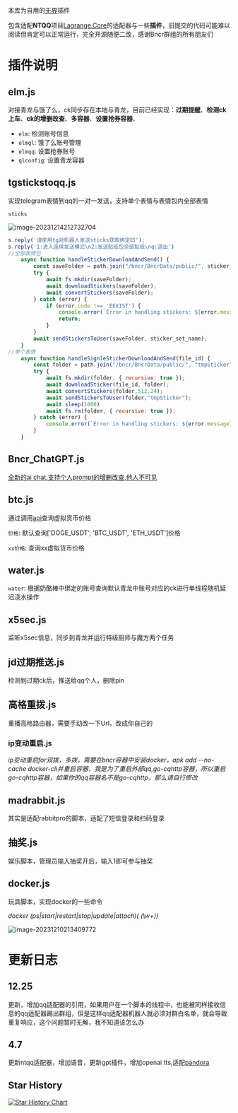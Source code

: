 本库为自用的[无界](https://github.com/Anmours/Bncr)插件

包含适配**NTQQ**项目[Lagrange.Core](https://github.com/LagrangeDev/Lagrange.Core)的适配器与一些**插件**，旧提交的代码可能难以阅读但肯定可以正常运行，完全开源随便二改，感谢Bncr群组的所有朋友们

# 插件说明

## elm.js

对接青龙与饿了么，ck同步存在本地与青龙，目前已经实现：**过期提醒**、**检测ck上车**、**ck的增删改查**、**多容器**、**设置抢券容器**、

- `elm`: 检测账号信息
- `elmgl`: 饿了么账号管理
- `elmqq`: 设置抢券账号
- `qlconfig`: 设置青龙容器

## tgstickstoqq.js

实现telegram表情到qq的一对一发送，支持单个表情与表情包内全部表情

`sticks` 

![image-20231214212732704](http://easyimage.muzi.studio/i/2023/12/14/z6krlb-0.png)

```js
s.reply('请使用tg对机器人发送sticks获取绑定码');
s.reply('1:进入连续发送模式\n2:发送贴纸包全部贴纸\nq:退出')
//全部表情包
    async function handleStickerDownloadAndSend() {
        const saveFolder = path.join("/bncr/BncrData/public/", sticker_set_name);
        try {
            await fs.mkdir(saveFolder);
            await downloadStickers(saveFolder);
            await convertStickers(saveFolder);
        } catch (error) {
            if (error.code !== 'EEXIST') {
                console.error(`Error in handling stickers: ${error.message}`);
                return;
            }
        }
        await sendStickersToUser(saveFolder, sticker_set_name);
    }
//单个表情
    async function handleSignleStickerDownloadAndSend(file_id) {
        const folder = path.join("/bncr/BncrData/public/", "tmpSticker");
        try {
            await fs.mkdir(folder, { recursive: true });
            await downloadSticker(file_id, folder);
            await convertStickers(folder,512,24);
            await sendStickersToUser(folder,"tmpSticker");
            await sleep(1000)
            await fs.rm(folder, { recursive: true });
        } catch (error) {
            console.error(`Error in handling stickers: ${error.message}`);
        }
    }
```

## Bncr_ChatGPT.js

[全新的ai chat,支持个人prompt的增删改查,他人不可见](https://github.com/sumuen/Bncr_plugin/commit/7accd8a5faa443eea21fd6e85cc8924d55b72fb2)

## btc.js

通过调用[api](https://api.gateio.ws/api/v4/spot/tickers)查询虚拟货币价格

`价格`: 默认查询['DOGE_USDT', 'BTC_USDT', 'ETH_USDT']价格

`xx价格`: 查询xx虚拟货币价格

## water.js

`water`: 根据奶酪棒中绑定的账号查询默认青龙中账号对应的ck进行单线程随机延迟浇水操作

## x5sec.js

监听x5sec信息，同步到青龙并运行特级厨师与魔方两个任务

## jd过期推送.js

检测到过期ck后，推送给qq个人，删除pin

## 高格重拨.js

重播高格路由器，需要手动改一下Url，改成你自己的

### ip变动重启.js

*ip变动重启for双拨，多拨，需要在bncr容器中安装docker，apk add --no-cache docker-cli并重启容器，我是为了重启外部qq,go-cqhttp容器，所以重启go-cqhttp容器，如果你的qq容器名不是go-cqhttp，那么请自行修改*

## madrabbit.js

其实是适配rabbitpro的脚本，适配了短信登录和扫码登录

## 抽奖.js

娱乐脚本，管理员输入抽奖开后，输入1即可参与抽奖

## docker.js

玩具脚本，实现docker的一些命令

*docker (ps|start|restart|stop|update|attach)( (\w+))*

![image-20231210213409772](http://easyimage.muzi.studio/i/2023/12/10/zalrzb-0.png)





# 更新日志

## 12.25 

更新，增加qq适配器的引用，如果用户在一个脚本的线程中，也能被同样接收信息的qq适配器踢出群组，但是这样qq适配器机器人就必须对群白名单，就会导致重复响应，这个问题暂时无解，我不知道该怎么办

## 4.7

更新ntqq适配器，增加语音，更新gpt插件，增加openai tts,适配[pandora](https://linux.do/t/topic/49556/219)

## Star History

[![Star History Chart](https://api.star-history.com/svg?repos=sumuen/Bncr_plugin&type=Date)](https://star-history.com/#sumuen/Bncr_plugin&Date)
